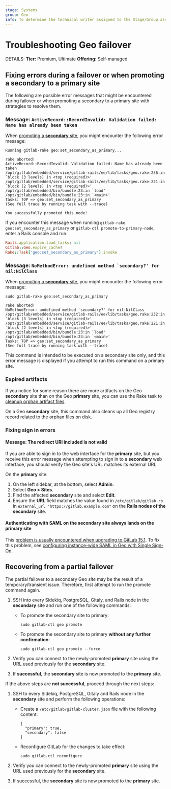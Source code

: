```yaml
---
stage: Systems
group: Geo
info: To determine the technical writer assigned to the Stage/Group associated with this page, see https://handbook.gitlab.com/handbook/product/ux/technical-writing/#assignments
---
```


# Troubleshooting Geo failover

DETAILS:
**Tier:** Premium, Ultimate
**Offering:** Self-managed

## Fixing errors during a failover or when promoting a secondary to a primary site

The following are possible error messages that might be encountered during failover or
when promoting a secondary to a primary site with strategies to resolve them.

### Message: `ActiveRecord::RecordInvalid: Validation failed: Name has already been taken`

When [promoting a **secondary** site](../disaster_recovery/index.md#step-3-promoting-a-secondary-site),
you might encounter the following error message:

```plaintext
Running gitlab-rake geo:set_secondary_as_primary...

rake aborted!
ActiveRecord::RecordInvalid: Validation failed: Name has already been taken
/opt/gitlab/embedded/service/gitlab-rails/ee/lib/tasks/geo.rake:236:in `block (3 levels) in <top (required)>'
/opt/gitlab/embedded/service/gitlab-rails/ee/lib/tasks/geo.rake:221:in `block (2 levels) in <top (required)>'
/opt/gitlab/embedded/bin/bundle:23:in `load'
/opt/gitlab/embedded/bin/bundle:23:in `<main>'
Tasks: TOP => geo:set_secondary_as_primary
(See full trace by running task with --trace)

You successfully promoted this node!
```

If you encounter this message when running `gitlab-rake geo:set_secondary_as_primary`
or `gitlab-ctl promote-to-primary-node`, enter a Rails console and run:

  ```ruby
  Rails.application.load_tasks; nil
  Gitlab::Geo.expire_cache!
  Rake::Task['geo:set_secondary_as_primary'].invoke
  ```

### Message: ``NoMethodError: undefined method `secondary?' for nil:NilClass``

When [promoting a **secondary** site](../disaster_recovery/index.md#step-3-promoting-a-secondary-site),
you might encounter the following error message:

```plaintext
sudo gitlab-rake geo:set_secondary_as_primary

rake aborted!
NoMethodError: undefined method `secondary?' for nil:NilClass
/opt/gitlab/embedded/service/gitlab-rails/ee/lib/tasks/geo.rake:232:in `block (3 levels) in <top (required)>'
/opt/gitlab/embedded/service/gitlab-rails/ee/lib/tasks/geo.rake:221:in `block (2 levels) in <top (required)>'
/opt/gitlab/embedded/bin/bundle:23:in `load'
/opt/gitlab/embedded/bin/bundle:23:in `<main>'
Tasks: TOP => geo:set_secondary_as_primary
(See full trace by running task with --trace)
```

This command is intended to be executed on a secondary site only, and this error message
is displayed if you attempt to run this command on a primary site.

### Expired artifacts

If you notice for some reason there are more artifacts on the Geo
**secondary** site than on the Geo **primary** site, you can use the Rake task
to [cleanup orphan artifact files](../../../raketasks/cleanup.md#remove-orphan-artifact-files)

On a Geo **secondary** site, this command also cleans up all Geo
registry record related to the orphan files on disk.

### Fixing sign in errors

#### Message: The redirect URI included is not valid

If you are able to sign in to the web interface for the **primary** site, but you receive this error message
when attempting to sign in to a **secondary** web interface, you should verify the Geo
site's URL matches its external URL.

On the **primary** site:

1. On the left sidebar, at the bottom, select **Admin**.
1. Select **Geo > Sites**.
1. Find the affected **secondary** site and select **Edit**.
1. Ensure the **URL** field matches the value found in `/etc/gitlab/gitlab.rb`
   in `external_url "https://gitlab.example.com"` on the **Rails nodes of the secondary** site.

#### Authenticating with SAML on the secondary site always lands on the primary site

This [problem is usually encountered when upgrading to GitLab 15.1](../../../update/versions/gitlab_15_changes.md#1510). To fix this problem, see [configuring instance-wide SAML in Geo with Single Sign-On](../replication/single_sign_on.md#configuring-instance-wide-saml).

## Recovering from a partial failover

The partial failover to a secondary Geo *site* may be the result of a temporary/transient issue. Therefore, first attempt to run the promote command again.

1. SSH into every Sidekiq, PostgreSQL, Gitaly, and Rails node in the **secondary** site and run one of the following commands:

   - To promote the secondary site to primary:

     ```shell
     sudo gitlab-ctl geo promote
     ```

   - To promote the secondary site to primary **without any further confirmation**:

     ```shell
     sudo gitlab-ctl geo promote --force
     ```

1. Verify you can connect to the newly-promoted **primary** site using the URL used previously for the **secondary** site.
1. If **successful**, the **secondary** site is now promoted to the **primary** site.

If the above steps are **not successful**, proceed through the next steps:

1. SSH to every Sidekiq, PostgreSQL, Gitaly and Rails node in the **secondary** site and perform the following operations:

   - Create a `/etc/gitlab/gitlab-cluster.json` file with the following content:

     ```shell
     {
       "primary": true,
       "secondary": false
     }
     ```

   - Reconfigure GitLab for the changes to take effect:

     ```shell
     sudo gitlab-ctl reconfigure
     ```

1. Verify you can connect to the newly-promoted **primary** site using the URL used previously for the **secondary** site.
1. If successful, the **secondary** site is now promoted to the **primary** site.
